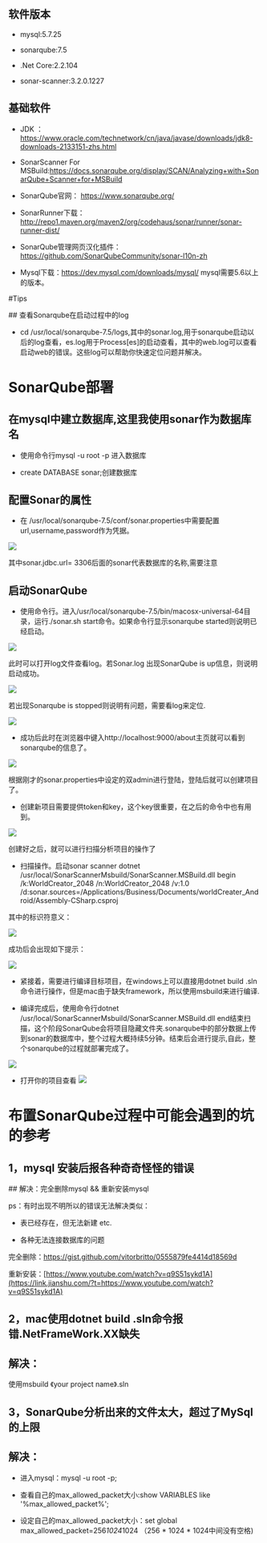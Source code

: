 ## 软件版本

- mysql:5.7.25

- sonarqube:7.5

- .Net Core:2.2.104

- sonar-scanner:3.2.0.1227

## 基础软件

- JDK ：https://www.oracle.com/technetwork/cn/java/javase/downloads/jdk8-downloads-2133151-zhs.html

- SonarScanner For MSBuild:https://docs.sonarqube.org/display/SCAN/Analyzing+with+SonarQube+Scanner+for+MSBuild

- SonarQube官网： https://www.sonarqube.org/

- SonarRunner下载：http://repo1.maven.org/maven2/org/codehaus/sonar/runner/sonar-runner-dist/

- SonarQube管理网页汉化插件：https://github.com/SonarQubeCommunity/sonar-l10n-zh

- Mysql下载：https://dev.mysql.com/downloads/mysql/ mysql需要5.6以上的版本。

#Tips

## 查看Sonarqube在启动过程中的log

- cd /usr/local/sonarqube-7.5/logs,其中的sonar.log,用于sonarqube启动以后的log查看，es.log用于Process[es]的启动查看，其中的web.log可以查看启动web的错误。这些log可以帮助你快速定位问题并解决。

# SonarQube部署

## 在mysql中建立数据库,这里我使用sonar作为数据库名

- 使用命令行mysql -u root -p 进入数据库

- create DATABASE sonar;创建数据库

## 配置Sonar的属性

- 在 /usr/local/sonarqube-7.5/conf/sonar.properties中需要配置url,username,password作为凭据。

![](https://upload-images.jianshu.io/upload_images/16412632-cc398635a76a4624.png?imageMogr2/auto-orient/strip%7CimageView2/2/w/1240)


其中sonar.jdbc.url= 3306后面的sonar代表数据库的名称,需要注意

## 启动SonarQube

- 使用命令行。进入/usr/local/sonarqube-7.5/bin/macosx-universal-64目录，运行./sonar.sh start命令。如果命令行显示sonarqube started则说明已经启动。

![](https://upload-images.jianshu.io/upload_images/16412632-3d4a7af973fe47ea.png?imageMogr2/auto-orient/strip%7CimageView2/2/w/1240)


此时可以打开log文件查看log。若Sonar.log 出现SonarQube is up信息，则说明启动成功。

![](https://upload-images.jianshu.io/upload_images/16412632-69053eafee4f0b0d.png?imageMogr2/auto-orient/strip%7CimageView2/2/w/1240)


若出现Sonarqube is stopped则说明有问题，需要看log来定位.

![](https://upload-images.jianshu.io/upload_images/16412632-3cbcdf9e4ffcf098.png?imageMogr2/auto-orient/strip%7CimageView2/2/w/1240)


- 成功后此时在浏览器中键入http://localhost:9000/about主页就可以看到sonarqube的信息了。

![](https://upload-images.jianshu.io/upload_images/16412632-80c4bf7e8ea93de7.png?imageMogr2/auto-orient/strip%7CimageView2/2/w/1240)


根据刚才的sonar.properties中设定的双admin进行登陆，登陆后就可以创建项目了。

- 创建新项目需要提供token和key，这个key很重要，在之后的命令中也有用到。

![](https://upload-images.jianshu.io/upload_images/16412632-3e37b3c3c895a585.png?imageMogr2/auto-orient/strip%7CimageView2/2/w/1240)


创建好之后，就可以进行扫描分析项目的操作了

- 扫描操作。启动sonar scanner dotnet /usr/local/SonarScannerMsbuild/SonarScanner.MSBuild.dll begin /k:WorldCreator_2048 /n:WorldCreator_2048 /v:1.0 /d:sonar.sources=/Applications/Business/Documents/worldCreater_Android/Assembly-CSharp.csproj

其中的标识符意义：

![](https://upload-images.jianshu.io/upload_images/16412632-bbce384b2464a34d.png?imageMogr2/auto-orient/strip%7CimageView2/2/w/1240)


成功后会出现如下提示：

![](https://upload-images.jianshu.io/upload_images/16412632-659d20eb60fa0564.png?imageMogr2/auto-orient/strip%7CimageView2/2/w/1240)


- 紧接着，需要进行编译目标项目，在windows上可以直接用dotnet build <your project name>.sln命令进行操作，但是mac由于缺失framework，所以使用msbuild来进行编译.

- 编译完成后，使用命令行dotnet /usr/local/SonarScannerMsbuild/SonarScanner.MSBuild.dll end结束扫描，这个阶段SonarQube会将项目隐藏文件夹.sonarqube中的部分数据上传到sonar的数据库中，整个过程大概持续5分钟。结束后会进行提示,自此，整个sonarqube的过程就部署完成了。

![](https://upload-images.jianshu.io/upload_images/16412632-8dff4d7988d2fa8b.png?imageMogr2/auto-orient/strip%7CimageView2/2/w/1240)

- 打开你的项目查看
![](https://upload-images.jianshu.io/upload_images/16412632-e73d1ccb082c1b80.png?imageMogr2/auto-orient/strip%7CimageView2/2/w/1240)

# 布置SonarQube过程中可能会遇到的坑的参考

## 1，mysql 安装后报各种奇奇怪怪的错误

## 解决：完全删除mysql && 重新安装mysql

ps：有时出现不明所以的错误无法解决类似：

- 表已经存在，但无法新建 etc.

- 各种无法连接数据库的问题

完全删除：https://gist.github.com/vitorbritto/0555879fe4414d18569d

重新安装：[https://www.youtube.com/watch?v=q9S51sykd1A](https://link.jianshu.com/?t=https://www.youtube.com/watch?v=q9S51sykd1A)

## 2，mac使用dotnet build <your project name>.sln命令报错.NetFrameWork.XX缺失

## 解决：

使用msbuild 《your project name》.sln

## 3，SonarQube分析出来的文件太大，超过了MySql的上限

## 解决：

- 进入mysql：mysql -u root -p;

- 查看自己的max_allowed_packet大小:show VARIABLES like '%max_allowed_packet%';

- 设定自己的max_allowed_packet大小：set global max_allowed_packet=256*1024*1024 （256 * 1024 * 1024中间没有空格)

